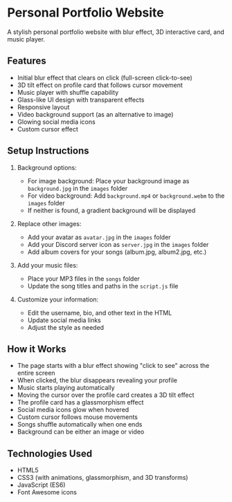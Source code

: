 # Personal Portfolio Website

A stylish personal portfolio website with blur effect, 3D interactive card, and music player.

## Features

- Initial blur effect that clears on click (full-screen click-to-see)
- 3D tilt effect on profile card that follows cursor movement
- Music player with shuffle capability
- Glass-like UI design with transparent effects
- Responsive layout
- Video background support (as an alternative to image)
- Glowing social media icons
- Custom cursor effect

## Setup Instructions

1. Background options:
   - For image background: Place your background image as `background.jpg` in the `images` folder
   - For video background: Add `background.mp4` or `background.webm` to the `images` folder
   - If neither is found, a gradient background will be displayed

2. Replace other images:
   - Add your avatar as `avatar.jpg` in the `images` folder
   - Add your Discord server icon as `server.jpg` in the `images` folder
   - Add album covers for your songs (album.jpg, album2.jpg, etc.)

3. Add your music files:
   - Place your MP3 files in the `songs` folder
   - Update the song titles and paths in the `script.js` file

4. Customize your information:
   - Edit the username, bio, and other text in the HTML
   - Update social media links
   - Adjust the style as needed

## How it Works

- The page starts with a blur effect showing "click to see" across the entire screen
- When clicked, the blur disappears revealing your profile
- Music starts playing automatically
- Moving the cursor over the profile card creates a 3D tilt effect
- The profile card has a glassmorphism effect
- Social media icons glow when hovered
- Custom cursor follows mouse movements
- Songs shuffle automatically when one ends
- Background can be either an image or video

## Technologies Used

- HTML5
- CSS3 (with animations, glassmorphism, and 3D transforms)
- JavaScript (ES6)
- Font Awesome icons 